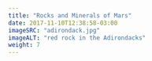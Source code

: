 ```yaml
---
title: "Rocks and Minerals of Mars"
date: 2017-11-10T12:38:58-03:00
imageSRC: "adirondack.jpg"
imageALT: "red rock in the Adirondacks"
weight: 7
---
```

